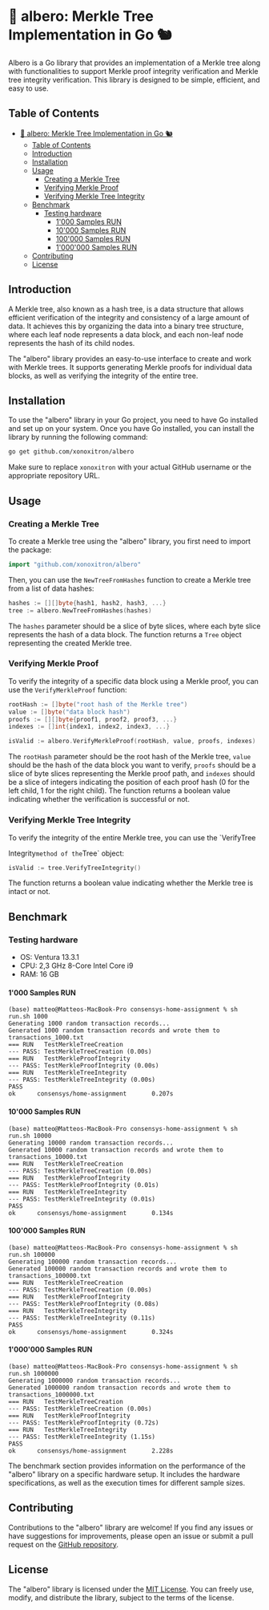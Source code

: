 # 🌳 albero: Merkle Tree Implementation in Go 🐿️

Albero is a Go library that provides an implementation of a Merkle tree along with functionalities to support Merkle proof integrity verification and Merkle tree integrity verification. This library is designed to be simple, efficient, and easy to use.

## Table of Contents

- [🌳 albero: Merkle Tree Implementation in Go 🐿️](#-albero-merkle-tree-implementation-in-go-️)
  - [Table of Contents](#table-of-contents)
  - [Introduction](#introduction)
  - [Installation](#installation)
  - [Usage](#usage)
    - [Creating a Merkle Tree](#creating-a-merkle-tree)
    - [Verifying Merkle Proof](#verifying-merkle-proof)
    - [Verifying Merkle Tree Integrity](#verifying-merkle-tree-integrity)
  - [Benchmark](#benchmark)
    - [Testing hardware](#testing-hardware)
      - [1'000 Samples RUN](#1000-samples-run)
      - [10'000 Samples RUN](#10000-samples-run)
      - [100'000 Samples RUN](#100000-samples-run)
      - [1'000'000 Samples RUN](#1000000-samples-run)
  - [Contributing](#contributing)
  - [License](#license)

## Introduction

A Merkle tree, also known as a hash tree, is a data structure that allows efficient verification of the integrity and consistency of a large amount of data. It achieves this by organizing the data into a binary tree structure, where each leaf node represents a data block, and each non-leaf node represents the hash of its child nodes.

The "albero" library provides an easy-to-use interface to create and work with Merkle trees. It supports generating Merkle proofs for individual data blocks, as well as verifying the integrity of the entire tree.

## Installation

To use the "albero" library in your Go project, you need to have Go installed and set up on your system. Once you have Go installed, you can install the library by running the following command:

```bash
go get github.com/xonoxitron/albero
```

Make sure to replace `xonoxitron` with your actual GitHub username or the appropriate repository URL.

## Usage

### Creating a Merkle Tree

To create a Merkle tree using the "albero" library, you first need to import the package:

```go
import "github.com/xonoxitron/albero"
```

Then, you can use the `NewTreeFromHashes` function to create a Merkle tree from a list of data hashes:

```go
hashes := [][]byte{hash1, hash2, hash3, ...}
tree := albero.NewTreeFromHashes(hashes)
```

The `hashes` parameter should be a slice of byte slices, where each byte slice represents the hash of a data block. The function returns a `Tree` object representing the created Merkle tree.

### Verifying Merkle Proof

To verify the integrity of a specific data block using a Merkle proof, you can use the `VerifyMerkleProof` function:

```go
rootHash := []byte("root hash of the Merkle tree")
value := []byte("data block hash")
proofs := [][]byte{proof1, proof2, proof3, ...}
indexes := []int{index1, index2, index3, ...}

isValid := albero.VerifyMerkleProof(rootHash, value, proofs, indexes)
```

The `rootHash` parameter should be the root hash of the Merkle tree, `value` should be the hash of the data block you want to verify, `proofs` should be a slice of byte slices representing the Merkle proof path, and `indexes` should be a slice of integers indicating the position of each proof hash (0 for the left child, 1 for the right child). The function returns a boolean value indicating whether the verification is successful or not.

### Verifying Merkle Tree Integrity

To verify the integrity of the entire Merkle tree, you can use the `VerifyTree

Integrity` method of the `Tree` object:

```go
isValid := tree.VerifyTreeIntegrity()
```

The function returns a boolean value indicating whether the Merkle tree is intact or not.

## Benchmark

### Testing hardware

- OS: Ventura 13.3.1
- CPU: 2,3 GHz 8-Core Intel Core i9
- RAM: 16 GB

#### 1'000 Samples RUN

```console
(base) matteo@Matteos-MacBook-Pro consensys-home-assignment % sh run.sh 1000 
Generating 1000 random transaction records...
Generated 1000 random transaction records and wrote them to transactions_1000.txt
=== RUN   TestMerkleTreeCreation
--- PASS: TestMerkleTreeCreation (0.00s)
=== RUN   TestMerkleProofIntegrity
--- PASS: TestMerkleProofIntegrity (0.00s)
=== RUN   TestMerkleTreeIntegrity
--- PASS: TestMerkleTreeIntegrity (0.00s)
PASS
ok      consensys/home-assignment       0.207s
```

#### 10'000 Samples RUN

```console
(base) matteo@Matteos-MacBook-Pro consensys-home-assignment % sh run.sh 10000 
Generating 10000 random transaction records...
Generated 10000 random transaction records and wrote them to transactions_10000.txt
=== RUN   TestMerkleTreeCreation
--- PASS: TestMerkleTreeCreation (0.00s)
=== RUN   TestMerkleProofIntegrity
--- PASS: TestMerkleProofIntegrity (0.01s)
=== RUN   TestMerkleTreeIntegrity
--- PASS: TestMerkleTreeIntegrity (0.01s)
PASS
ok      consensys/home-assignment       0.134s
```

#### 100'000 Samples RUN

```console
(base) matteo@Matteos-MacBook-Pro consensys-home-assignment % sh run.sh 100000
Generating 100000 random transaction records...
Generated 100000 random transaction records and wrote them to transactions_100000.txt
=== RUN   TestMerkleTreeCreation
--- PASS: TestMerkleTreeCreation (0.00s)
=== RUN   TestMerkleProofIntegrity
--- PASS: TestMerkleProofIntegrity (0.08s)
=== RUN   TestMerkleTreeIntegrity
--- PASS: TestMerkleTreeIntegrity (0.11s)
PASS
ok      consensys/home-assignment       0.324s
```

#### 1'000'000 Samples RUN

```console
(base) matteo@Matteos-MacBook-Pro consensys-home-assignment % sh run.sh 1000000
Generating 1000000 random transaction records...
Generated 1000000 random transaction records and wrote them to transactions_1000000.txt
=== RUN   TestMerkleTreeCreation
--- PASS: TestMerkleTreeCreation (0.00s)
=== RUN   TestMerkleProofIntegrity
--- PASS: TestMerkleProofIntegrity (0.72s)
=== RUN   TestMerkleTreeIntegrity
--- PASS: TestMerkleTreeIntegrity (1.15s)
PASS
ok      consensys/home-assignment       2.228s
```

The benchmark section provides information on the performance of the "albero" library on a specific hardware setup. It includes the hardware specifications, as well as the execution times for different sample sizes.

## Contributing

Contributions to the "albero" library are welcome! If you find any issues or have suggestions for improvements, please open an issue or submit a pull request on the [GitHub repository](https://github.com/xonoxitron/albero).

## License

The "albero" library is licensed under the [MIT License](LICENSE). You can freely use, modify, and distribute the library, subject to the terms of the license.

